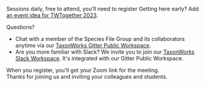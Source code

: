 Sessions daily, free to attend, you'll need to register
Getting here early? Add [an event idea for TWTogether 2023](https://github.com/SpeciesFileGroup/taxonworks_together_2023/issues).

Questions?

- Chat with a member of the Species File Group and its collaborators anytime via our [TaxonWorks Gitter Public Workspace](https://matrix.to/#/#taxonworks:gitter.im).
- Are you more familiar with Slack? We invite you to join our [TaxonWorks Slack Workspace](https://join.slack.com/t/taxonworks/shared_invite/zt-1pnnvq3dc-4b685~M8gssOCR2Yk956Ng). It's integrated with our Gitter Public Workspace.

When you register, you'll get your Zoom link for the meeting.  
Thanks for joining us and inviting your colleagues and students.
